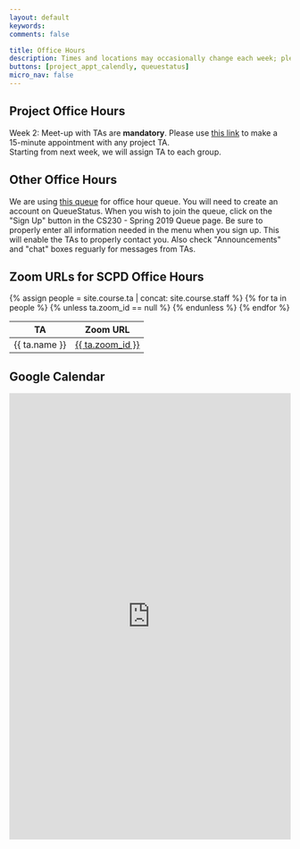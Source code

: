 ```yaml
---
layout: default
keywords:
comments: false

title: Office Hours
description: Times and locations may occasionally change each week; please check this page often.
buttons: [project_appt_calendly, queuestatus]
micro_nav: false
---
```


## Project Office Hours
Week 2: Meet-up with TAs are **mandatory**. Please use [this link](https://calendly.com/cs230-2019-fall) to make a 15-minute appointment with any project TA. <br> Starting from next week, we will assign TA to each group.    

## Other Office Hours
We are using [this queue](https://queuestatus.com/queues/515) for office hour queue.
You will need to create an account on QueueStatus. When you wish to join the queue, click on the "Sign Up" button in the CS230 - Spring 2019 Queue page. Be sure to properly enter all information needed in the menu when you sign up. This will enable the TAs to properly contact you. Also check "Announcements" and "chat" boxes reguarly for messages from TAs.

## Zoom URLs for SCPD Office Hours
<table>
    <thead>
        <tr>
            <th>TA</th>
            <th>Zoom URL</th>
        </tr>
    </thead>
{% assign people = site.course.ta | concat: site.course.staff %}
{% for ta in people %}
    {% unless ta.zoom_id == null %}
    <tr><td>{{ ta.name }}</td><td><a href="https://stanford.zoom.us/j/{{ ta.zoom_id }}">{{ ta.zoom_id }}</a></td></tr>
    {% endunless %}
{% endfor %}
</table>

## Google Calendar
<div>
<iframe src="https://calendar.google.com/calendar/embed?height=600&amp;wkst=1&amp;bgcolor=%23ffffff&amp;ctz=America%2FLos_Angeles&amp;src=aHNoZW5nLm9yZ19wZHRwZm1hM3NuazRsZzFmZ3ZqajExaGY0NEBncm91cC5jYWxlbmRhci5nb29nbGUuY29t&amp;color=%23D50000&amp;title=CS230%202019%20Fall&amp;showCalendars=1&amp;mode=WEEK" width="100%" height="800" frameborder="0" scrolling="no"></iframe>
</div>
